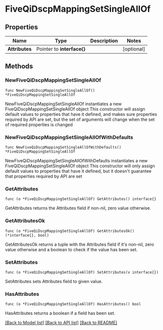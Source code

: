 # FiveQiDscpMappingSetSingleAllOf

## Properties

Name | Type | Description | Notes
------------ | ------------- | ------------- | -------------
**Attributes** | Pointer to **interface{}** |  | [optional] 

## Methods

### NewFiveQiDscpMappingSetSingleAllOf

`func NewFiveQiDscpMappingSetSingleAllOf() *FiveQiDscpMappingSetSingleAllOf`

NewFiveQiDscpMappingSetSingleAllOf instantiates a new FiveQiDscpMappingSetSingleAllOf object
This constructor will assign default values to properties that have it defined,
and makes sure properties required by API are set, but the set of arguments
will change when the set of required properties is changed

### NewFiveQiDscpMappingSetSingleAllOfWithDefaults

`func NewFiveQiDscpMappingSetSingleAllOfWithDefaults() *FiveQiDscpMappingSetSingleAllOf`

NewFiveQiDscpMappingSetSingleAllOfWithDefaults instantiates a new FiveQiDscpMappingSetSingleAllOf object
This constructor will only assign default values to properties that have it defined,
but it doesn't guarantee that properties required by API are set

### GetAttributes

`func (o *FiveQiDscpMappingSetSingleAllOf) GetAttributes() interface{}`

GetAttributes returns the Attributes field if non-nil, zero value otherwise.

### GetAttributesOk

`func (o *FiveQiDscpMappingSetSingleAllOf) GetAttributesOk() (*interface{}, bool)`

GetAttributesOk returns a tuple with the Attributes field if it's non-nil, zero value otherwise
and a boolean to check if the value has been set.

### SetAttributes

`func (o *FiveQiDscpMappingSetSingleAllOf) SetAttributes(v interface{})`

SetAttributes sets Attributes field to given value.

### HasAttributes

`func (o *FiveQiDscpMappingSetSingleAllOf) HasAttributes() bool`

HasAttributes returns a boolean if a field has been set.


[[Back to Model list]](../README.md#documentation-for-models) [[Back to API list]](../README.md#documentation-for-api-endpoints) [[Back to README]](../README.md)


